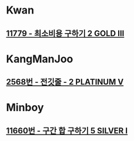 
# Kwan
## [11779 - 최소비용 구하기 2 GOLD III](https://www.acmicpc.net/problem/11779)

# KangManJoo
## [2568번 - 전깃줄 - 2 PLATINUM V](https://www.acmicpc.net/problem/2568)

# Minboy
## [11660번 - 구간 합 구하기 5 SILVER I](https://www.acmicpc.net/problem/11660)


